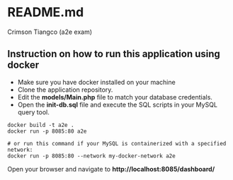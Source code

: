 # README.md

Crimson Tiangco (a2e exam)

## Instruction on how to run this application using docker

- Make sure you have docker installed on your machine
- Clone the application repository.
- Edit the **models/Main.php** file to match your database credentials.
- Open the **init-db.sql** file and execute the SQL scripts in your MySQL query tool.

```
docker build -t a2e .
docker run -p 8085:80 a2e

# or run this command if your MySQL is containerized with a specified network:
docker run -p 8085:80 --network my-docker-network a2e
```

Open your browser and navigate to **http://localhost:8085/dashboard/**
